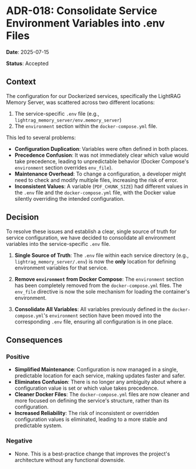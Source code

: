 # ADR-018: Consolidate Service Environment Variables into .env Files

**Date**: 2025-07-15

**Status**: Accepted

## Context

The configuration for our Dockerized services, specifically the LightRAG Memory Server, was scattered across two different locations:

1.  The service-specific `.env` file (e.g., `lightrag_memory_server/env.memory_server`)
2.  The `environment` section within the `docker-compose.yml` file.

This led to several problems:
*   **Configuration Duplication**: Variables were often defined in both places.
*   **Precedence Confusion**: It was not immediately clear which value would take precedence, leading to unpredictable behavior (Docker Compose's `environment` section overrides `env_file`).
*   **Maintenance Overhead**: To change a configuration, a developer might need to check and modify multiple files, increasing the risk of error.
*   **Inconsistent Values**: A variable (`PDF_CHUNK_SIZE`) had different values in the `.env` file and the `docker-compose.yml` file, with the Docker value silently overriding the intended configuration.

## Decision

To resolve these issues and establish a clear, single source of truth for service configuration, we have decided to consolidate all environment variables into the service-specific `.env` file.

1.  **Single Source of Truth**: The `.env` file within each service directory (e.g., `lightrag_memory_server/.env`) is now the **only** location for defining environment variables for that service.

2.  **Remove `environment` from Docker Compose**: The `environment` section has been completely removed from the `docker-compose.yml` files. The `env_file` directive is now the sole mechanism for loading the container's environment.

3.  **Consolidate All Variables**: All variables previously defined in the `docker-compose.yml`'s `environment` section have been moved into the corresponding `.env` file, ensuring all configuration is in one place.

## Consequences

### Positive

*   **Simplified Maintenance**: Configuration is now managed in a single, predictable location for each service, making updates faster and safer.
*   **Eliminates Confusion**: There is no longer any ambiguity about where a configuration value is set or which value takes precedence.
*   **Cleaner Docker Files**: The `docker-compose.yml` files are now cleaner and more focused on defining the service's structure, rather than its configuration.
*   **Increased Reliability**: The risk of inconsistent or overridden configuration values is eliminated, leading to a more stable and predictable system.

### Negative

*   None. This is a best-practice change that improves the project's architecture without any functional downside.
